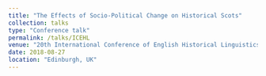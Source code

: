 ```yaml
---
title: "The Effects of Socio-Political Change on Historical Scots"
collection: talks
type: "Conference talk"
permalink: /talks/ICEHL
venue: "20th International Conference of English Historical Linguistics (ICEHL XX)"
date: 2018-08-27
location: "Edinburgh, UK"
---
```

